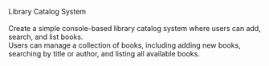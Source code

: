 Library Catalog System <br>
<br>
Create a simple console-based library catalog system where users can add, search, and list books. <br>
Users can manage a collection of books, including adding new books, searching by title or author, and listing all available books.    
